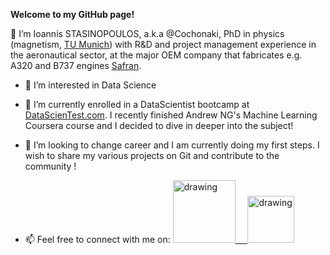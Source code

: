 **Welcome to my GitHub page!**

👋 I’m Ioannis STASINOPOULOS, a.k.a @Cochonaki, PhD in physics (magnetism, [TU Munich](https://www.tum.de/en/)) with R&D and project management experience in the aeronautical sector, at the major OEM company that fabricates e.g. A320 and B737 engines [Safran](https://www.safran-group.com/).
- 👀 I’m interested in Data Science
- 🌱 I’m currently enrolled in a DataScientist bootcamp at [DataScienTest.com](https://datascientest.com/en/data-scientist-course). I recently finished Andrew NG's Machine Learning Coursera course and I decided to dive in deeper into the subject! 
- 💞️ I’m looking to change career and I am currently doing my first steps. I wish to share my various projects on Git and contribute to the community !


- 📫 Feel free to connect with me on: 
<a href="https://www.linkedin.com/in/ioannis-stasinopoulos/"><img src="https://res.cloudinary.com/importdata/image/upload/v1595012354/linkedin_t9qiwy.png" alt="drawing" width="100"/> &nbsp;&nbsp;&nbsp;&nbsp;<a href="https://www.kaggle.com/ioannisstasinopoulos"><img src="https://res.cloudinary.com/importdata/image/upload/v1595012924/kaggle_ksaktb.png" alt="drawing" width="75"/>


<!---
Cochonaki/Cochonaki is a ✨ special ✨ repository because its `README.md` (this file) appears on your GitHub profile.
You can click the Preview link to take a look at your changes.
--->
